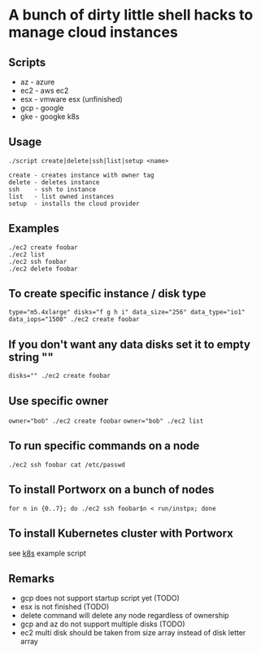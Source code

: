 A bunch of dirty little shell hacks to manage cloud instances
=============================================================

Scripts
-------
* az - azure
* ec2 - aws ec2
* esx - vmware esx (unfinished)
* gcp - google
* gke - googke k8s


Usage
-----
```
./script create|delete|ssh|list|setup <name>

create - creates instance with owner tag
delete - deletes instance
ssh    - ssh to instance
list   - list owned instances
setup  - installs the cloud provider
```

Examples
--------
```
./ec2 create foobar
./ec2 list
./ec2 ssh foobar
./ec2 delete foobar
```

## To create specific instance / disk type
`type="m5.4xlarge" disks="f g h i" data_size="256" data_type="io1" data_iops="1500" ./ec2 create foobar`

## If you don't want any data disks set it to empty string ""
`disks="" ./ec2 create foobar`

## Use specific owner
`owner="bob" ./ec2 create foobar`
`owner="bob" ./ec2 list`

## To run specific commands on a node
`./ec2 ssh foobar cat /etc/passwd`

## To install Portworx on a bunch of nodes
`for n in {0..7}; do ./ec2 ssh foobar$n < run/instpx; done`

## To install Kubernetes cluster with Portworx
see [k8s](https://github.com/antonipx/cloud/blob/master/k8s) example script


Remarks
-------
* gcp does not support startup script yet (TODO)
* esx is not finished (TODO)
* delete command will delete any node regardless of ownership
* gcp and az do not support multiple disks (TODO)
* ec2 multi disk should be taken from size array instead of disk letter array
